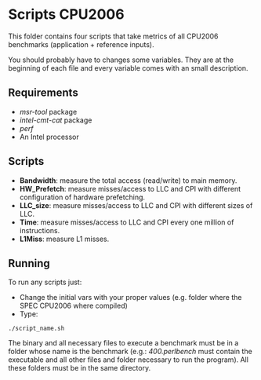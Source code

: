 # Scripts CPU2006

This folder contains four scripts that take metrics of all CPU2006 benchmarks
(application + reference inputs).

You should probably have to changes some variables. They are at the beginning of 
each file and every variable comes with an small description.

## Requirements

- _msr-tool_ package
- _intel-cmt-cat_ package
- _perf_
- An Intel processor

## Scripts

- __Bandwidth__: measure the total access (read/write) to main memory.
- __HW\_Prefetch__: measure misses/access to LLC and CPI with different
  configuration of hardware prefetching.
- __LLC\_size__: measure misses/access to LLC and CPI with different
  sizes of LLC.
- __Time__: measure misses/access to LLC and CPI every one million of
  instructions. 
- __L1Miss__: measure L1 misses.

## Running

To run any scripts just:
* Change the initial vars with your proper values (e.g. folder where the 
  SPEC CPU2006 where compiled)
* Type:
```
./script_name.sh
```

The binary and all necessary files to execute a benchmark must be in
a folder whose name is the benchmark (e.g.: _400.perlbench_ must contain
the executable and all other files and folder necessary to run the program).
All these folders must be in the same directory.
